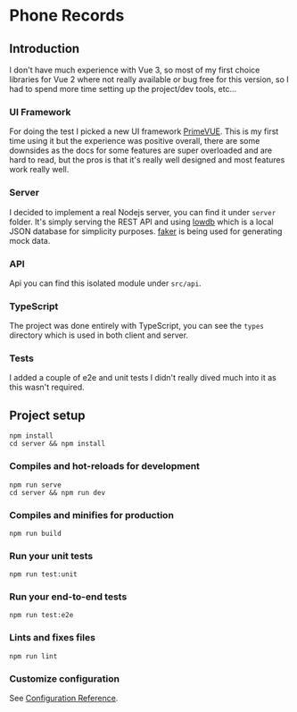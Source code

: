 # Phone Records

## Introduction

I don't have much experience with Vue 3, so most of my first choice libraries for Vue 2 where not really available or bug free for this version, so I had to spend more time setting up the project/dev tools, etc...

### UI Framework

For doing the test I picked a new UI framework [PrimeVUE](https://primefaces.org/primevue/showcase/#/). This is my first time using it but the experience was positive overall, there are some downsides as the docs for some features are super overloaded and are hard to read, but the pros is that it's really well designed and most features work really well.

### Server

I decided to implement a real Nodejs server, you can find it under `server` folder. It's simply serving the REST API and using [lowdb](https://github.com/typicode/lowdb) which is a local JSON database for simplicity purposes. [faker](https://www.npmjs.com/package/faker) is being used for generating mock data.

### API

Api you can find this isolated module under `src/api`.

### TypeScript

The project was done entirely with TypeScript, you can see the `types` directory which is used in both client and server.

### Tests 

I added a couple of e2e and unit tests I didn't really dived much into it as this wasn't required.


## Project setup
```
npm install
cd server && npm install
```

### Compiles and hot-reloads for development
```
npm run serve
cd server && npm run dev
```

### Compiles and minifies for production
```
npm run build
```

### Run your unit tests
```
npm run test:unit
```

### Run your end-to-end tests
```
npm run test:e2e
```

### Lints and fixes files
```
npm run lint
```

### Customize configuration
See [Configuration Reference](https://cli.vuejs.org/config/).
